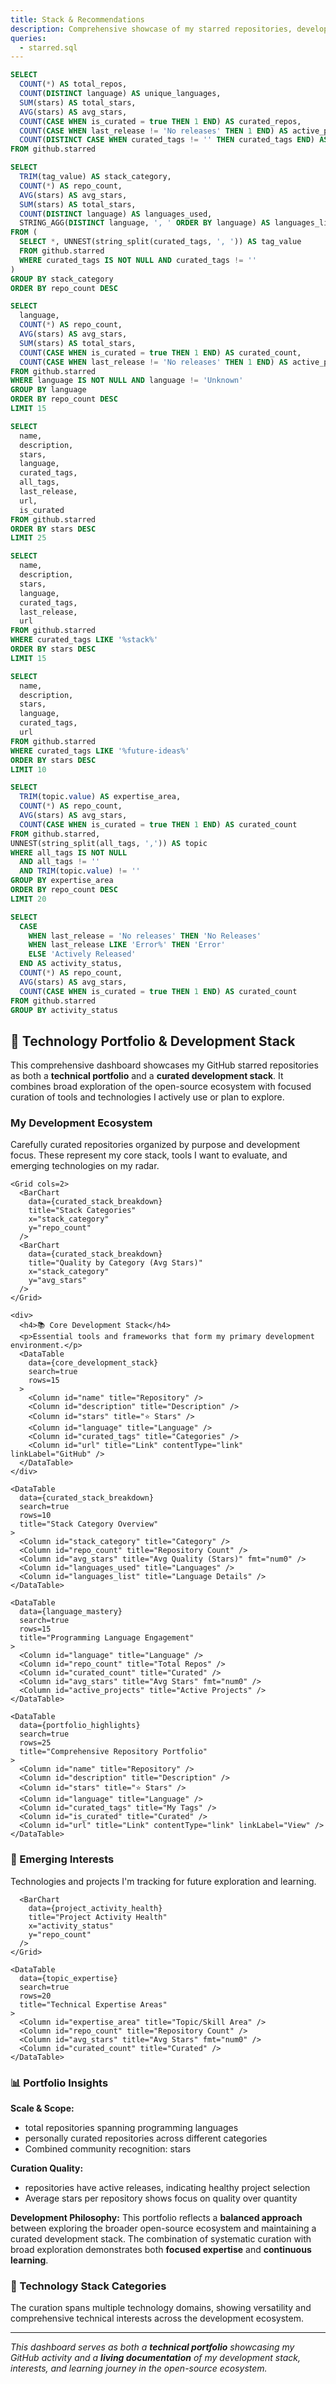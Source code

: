 ```yaml
---
title: Stack & Recommendations
description: Comprehensive showcase of my starred repositories, development stack, and technical interests through curated collections and detailed analysis.
queries:
  - starred.sql
---
```


```sql portfolio_overview
SELECT 
  COUNT(*) AS total_repos,
  COUNT(DISTINCT language) AS unique_languages,
  SUM(stars) AS total_stars,
  AVG(stars) AS avg_stars,
  COUNT(CASE WHEN is_curated = true THEN 1 END) AS curated_repos,
  COUNT(CASE WHEN last_release != 'No releases' THEN 1 END) AS active_projects,
  COUNT(DISTINCT CASE WHEN curated_tags != '' THEN curated_tags END) AS tag_combinations
FROM github.starred
```

```sql curated_stack_breakdown
SELECT 
  TRIM(tag_value) AS stack_category,
  COUNT(*) AS repo_count,
  AVG(stars) AS avg_stars,
  SUM(stars) AS total_stars,
  COUNT(DISTINCT language) AS languages_used,
  STRING_AGG(DISTINCT language, ', ' ORDER BY language) AS languages_list
FROM (
  SELECT *, UNNEST(string_split(curated_tags, ', ')) AS tag_value
  FROM github.starred
  WHERE curated_tags IS NOT NULL AND curated_tags != ''
)
GROUP BY stack_category
ORDER BY repo_count DESC
```

```sql language_mastery
SELECT 
  language,
  COUNT(*) AS repo_count,
  AVG(stars) AS avg_stars,
  SUM(stars) AS total_stars,
  COUNT(CASE WHEN is_curated = true THEN 1 END) AS curated_count,
  COUNT(CASE WHEN last_release != 'No releases' THEN 1 END) AS active_projects
FROM github.starred
WHERE language IS NOT NULL AND language != 'Unknown'
GROUP BY language
ORDER BY repo_count DESC
LIMIT 15
```

```sql portfolio_highlights
SELECT 
  name,
  description,
  stars,
  language,
  curated_tags,
  all_tags,
  last_release,
  url,
  is_curated
FROM github.starred
ORDER BY stars DESC
LIMIT 25
```

```sql core_development_stack
SELECT 
  name,
  description,
  stars,
  language,
  curated_tags,
  last_release,
  url
FROM github.starred
WHERE curated_tags LIKE '%stack%'
ORDER BY stars DESC
LIMIT 15
```

```sql emerging_interests
SELECT 
  name,
  description,
  stars,
  language,
  curated_tags,
  url
FROM github.starred
WHERE curated_tags LIKE '%future-ideas%'
ORDER BY stars DESC
LIMIT 10
```

```sql topic_expertise
SELECT 
  TRIM(topic.value) AS expertise_area,
  COUNT(*) AS repo_count,
  AVG(stars) AS avg_stars,
  COUNT(CASE WHEN is_curated = true THEN 1 END) AS curated_count
FROM github.starred,
UNNEST(string_split(all_tags, ',')) AS topic
WHERE all_tags IS NOT NULL 
  AND all_tags != ''
  AND TRIM(topic.value) != ''
GROUP BY expertise_area
ORDER BY repo_count DESC
LIMIT 20
```

```sql project_activity_health
SELECT 
  CASE 
    WHEN last_release = 'No releases' THEN 'No Releases'
    WHEN last_release LIKE 'Error%' THEN 'Error'
    ELSE 'Actively Released'
  END AS activity_status,
  COUNT(*) AS repo_count,
  AVG(stars) AS avg_stars,
  COUNT(CASE WHEN is_curated = true THEN 1 END) AS curated_count
FROM github.starred
GROUP BY activity_status
```

<Grid cols=4>
  <BigValue 
    data={portfolio_overview} 
    value=total_repos 
    title="Portfolio Size"
    description="Total starred repositories" 
  />
  <BigValue 
    data={portfolio_overview} 
    value=unique_languages 
    title="Technology Breadth"
    description="Programming languages" 
  />
  <BigValue 
    data={portfolio_overview} 
    value=curated_repos 
    title="Curated Stack"
    description="Personally organized repos" 
  />
  <BigValue 
    data={portfolio_overview} 
    value=total_stars 
    title="Community Impact"
    description="Total stars accumulated" 
  />
</Grid>

## 🚀 Technology Portfolio & Development Stack

This comprehensive dashboard showcases my GitHub starred repositories as both a **technical portfolio** and a **curated development stack**. It combines broad exploration of the open-source ecosystem with focused curation of tools and technologies I actively use or plan to explore.

<Tabs>
  <Tab label="🎯 Curated Stack">
    <div>
      <h3>My Development Ecosystem</h3>
      <p>Carefully curated repositories organized by purpose and development focus. These represent my core stack, tools I want to evaluate, and emerging technologies on my radar.</p>
    </div>
    
    <Grid cols=2>
      <BarChart 
        data={curated_stack_breakdown} 
        title="Stack Categories" 
        x="stack_category" 
        y="repo_count"
      />
      <BarChart 
        data={curated_stack_breakdown} 
        title="Quality by Category (Avg Stars)" 
        x="stack_category" 
        y="avg_stars"
      />
    </Grid>
    
    <div>
      <h4>📚 Core Development Stack</h4>
      <p>Essential tools and frameworks that form my primary development environment.</p>
      <DataTable 
        data={core_development_stack}
        search=true
        rows=15
      >
        <Column id="name" title="Repository" />
        <Column id="description" title="Description" />
        <Column id="stars" title="⭐ Stars" />
        <Column id="language" title="Language" />
        <Column id="curated_tags" title="Categories" />
        <Column id="url" title="Link" contentType="link" linkLabel="GitHub" />
      </DataTable>
    </div>
    
    <DataTable 
      data={curated_stack_breakdown}
      search=true
      rows=10
      title="Stack Category Overview"
    >
      <Column id="stack_category" title="Category" />
      <Column id="repo_count" title="Repository Count" />
      <Column id="avg_stars" title="Avg Quality (Stars)" fmt="num0" />
      <Column id="languages_used" title="Languages" />
      <Column id="languages_list" title="Language Details" />
    </DataTable>
  </Tab>
  
  <Tab label="💻 Language Expertise">
    <Grid cols=2>
      <BarChart 
        data={language_mastery} 
        title="Repository Count by Language" 
        x="language" 
        y="repo_count"
        swapXY=true
      />
      <BarChart 
        data={language_mastery} 
        title="Curated vs Total by Language" 
        x="language" 
        y="curated_count"
        y2="repo_count"
        swapXY=true
      />
    </Grid>
    
    <DataTable 
      data={language_mastery}
      search=true
      rows=15
      title="Programming Language Engagement"
    >
      <Column id="language" title="Language" />
      <Column id="repo_count" title="Total Repos" />
      <Column id="curated_count" title="Curated" />
      <Column id="avg_stars" title="Avg Stars" fmt="num0" />
      <Column id="active_projects" title="Active Projects" />
    </DataTable>
  </Tab>
  
  <Tab label="🌟 Portfolio Highlights">
    <BarChart 
      data={portfolio_highlights} 
      title="Top Starred Repositories in Portfolio" 
      x="name" 
      y="stars"
      swapXY=true
    />
    
    <DataTable 
      data={portfolio_highlights}
      search=true
      rows=25
      title="Comprehensive Repository Portfolio"
    >
      <Column id="name" title="Repository" />
      <Column id="description" title="Description" />
      <Column id="stars" title="⭐ Stars" />
      <Column id="language" title="Language" />
      <Column id="curated_tags" title="My Tags" />
      <Column id="is_curated" title="Curated" />
      <Column id="url" title="Link" contentType="link" linkLabel="View" />
    </DataTable>
  </Tab>
  
  <Tab label="🔮 Future & Trends">
    <Grid cols=2>
      <div>
        <h3>🧪 Emerging Interests</h3>
        <p>Technologies and projects I'm tracking for future exploration and learning.</p>
        <DataTable 
          data={emerging_interests}
          search=true
          rows=10
        >
          <Column id="name" title="Repository" />
          <Column id="description" title="Description" />
          <Column id="stars" title="⭐ Stars" />
          <Column id="language" title="Language" />
          <Column id="url" title="Link" contentType="link" linkLabel="Explore" />
        </DataTable>
      </div>
    </Grid>
  </Tab>
  
  <Tab label="🎯 Expertise Areas">
    <Grid cols=2>
      <BarChart 
        data={topic_expertise} 
        title="Topic Engagement" 
        x="expertise_area" 
        y="repo_count"
        swapXY=true
      />
      
      <BarChart 
        data={project_activity_health} 
        title="Project Activity Health" 
        x="activity_status" 
        y="repo_count"
      />
    </Grid>
    
    <DataTable 
      data={topic_expertise}
      search=true
      rows=20
      title="Technical Expertise Areas"
    >
      <Column id="expertise_area" title="Topic/Skill Area" />
      <Column id="repo_count" title="Repository Count" />
      <Column id="avg_stars" title="Avg Stars" fmt="num0" />
      <Column id="curated_count" title="Curated" />
    </DataTable>
  </Tab>
</Tabs>

### 📊 Portfolio Insights

**Scale & Scope:**
- **<Value data={portfolio_overview} column=total_repos />** total repositories spanning **<Value data={portfolio_overview} column=unique_languages />** programming languages
- **<Value data={portfolio_overview} column=curated_repos />** personally curated repositories across **<Value data={portfolio_overview} column=tag_combinations />** different categories
- Combined community recognition: **<Value data={portfolio_overview} column=total_stars format="num0" />** stars

**Curation Quality:**
- **<Value data={portfolio_overview} column=active_projects />** repositories have active releases, indicating healthy project selection
- Average **<Value data={portfolio_overview} column=avg_stars format="num0" />** stars per repository shows focus on quality over quantity

**Development Philosophy:**
This portfolio reflects a **balanced approach** between exploring the broader open-source ecosystem and maintaining a curated development stack. The combination of systematic curation with broad exploration demonstrates both **focused expertise** and **continuous learning**.

### 🔧 Technology Stack Categories

The curation spans multiple technology domains, showing versatility and comprehensive technical interests across the development ecosystem.

---

*This dashboard serves as both a **technical portfolio** showcasing my GitHub activity and a **living documentation** of my development stack, interests, and learning journey in the open-source ecosystem.*
